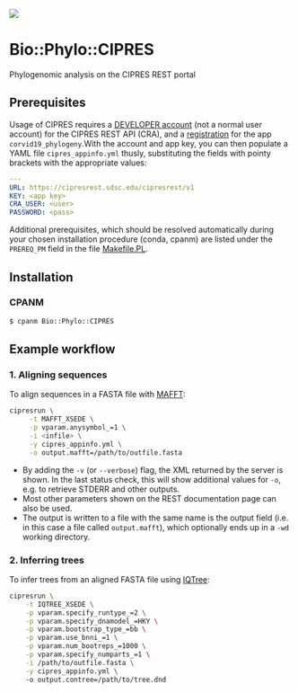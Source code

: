 ![](http://www.phylo.org/images/interface/logo_cipres.gif)

# Bio::Phylo::CIPRES
Phylogenomic analysis on the CIPRES REST portal

## Prerequisites
Usage of CIPRES requires a 
[DEVELOPER account](https://www.phylo.org/restusers/register.action) 
(not a normal user account) for the CIPRES REST API (CRA), and a 
[registration](https://www.phylo.org/restusers/createApplication!input.action) for the app 
`corvid19_phylogeny`.With the account and app key, you can then populate a YAML file 
`cipres_appinfo.yml` thusly, substituting the fields with pointy brackets with the 
appropriate values:

```yaml
---
URL: https://cipresrest.sdsc.edu/cipresrest/v1
KEY: <app key>
CRA_USER: <user>
PASSWORD: <pass>
```

Additional prerequisites, which should be resolved automatically during your chosen 
installation procedure (conda, cpanm) are listed under the `PREREQ_PM` field in the file 
[Makefile.PL](Makefile.PL).

## Installation

### CPANM

```bash
$ cpanm Bio::Phylo::CIPRES
```

## Example workflow

### 1. Aligning sequences

To align sequences in a FASTA file with 
[MAFFT](http://www.phylo.org/index.php/rest/mafft_xsede.html):

```bash
cipresrun \
     -t MAFFT_XSEDE \
     -p vparam.anysymbol_=1 \
     -i <infile> \
     -y cipres_appinfo.yml \
     -o output.mafft=/path/to/outfile.fasta
```

- By adding the `-v` (or `--verbose`) flag, the XML returned by the server is shown. In 
  the last status check, this will show additional values for `-o`, e.g. to retrieve 
  STDERR and other outputs.
- Most other parameters shown on the REST documentation page can also be used.
- The output is written to a file with the same name is the output field (i.e. in this 
  case a file called `output.mafft`), which optionally ends up in a `-wd` working 
  directory.

### 2. Inferring trees

To infer trees from an aligned FASTA file using 
[IQTree](http://www.phylo.org/index.php/rest/iqtree_xsede.html):

```bash
cipresrun \
    -t IQTREE_XSEDE \
    -p vparam.specify_runtype_=2 \
    -p vparam.specify_dnamodel_=HKY \
    -p vparam.bootstrap_type_=bb \
    -p vparam.use_bnni_=1 \
    -p vparam.num_bootreps_=1000 \
    -p vparam.specify_numparts_=1 \
    -i /path/to/outfile.fasta \
    -y cipres_appinfo.yml \    
    -o output.contree=/path/to/tree.dnd
```